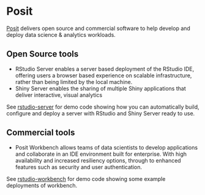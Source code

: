 # Posit 

[Posit](https://posit.co/) delivers open source and commercial software to help develop and deploy data science & analytics workloads. 

## Open Source tools

* RStudio Server enables a server based deployment of the RStudio IDE, offering users a browser based experience on scalable infrastructure, rather than being limited by the local machine. 
* Shiny Server enables the sharing of multiple Shiny applications that deliver interactive, visual analytics 

See [rstudio-server](./rstudio-server/) for demo code showing how you can automatically build, configure and deploy a server with RStudio and Shiny Server ready to use. 


## Commercial tools

* Posit Workbench allows teams of data scientists to develop applications and collaborate in an IDE environment built for enterprise. With high availability and increased resiliency options, through to enhanced features such as security and user authentication. 

See [rstudio-workbench](./rstudio-workbench/) for demo code showing some example deployments of workbench. 